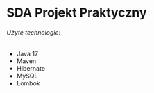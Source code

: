 # SDA Projekt Praktyczny 

###### Użyte technologie:

- Java 17
- Maven
- Hibernate
- MySQL
- Lombok